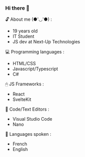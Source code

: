 ### Hi there 👋
<!--
**Rurucchi/Rurucchi** is a ✨ _special_ ✨ repository because its `README.md` (this file) appears on your GitHub profile.
-->

🔓 About me (●'◡'●) :
- 19 years old
- IT Student
- JS dev at Next-Up Technologies

💻 Programming languages :
- HTML/CSS
- Javascript/Typescript
- C#

🖱 JS Frameworks :
- React
- SvelteKit

🍙 Code/Text Editors :
- Visual Studio Code
- Nano

📱 Languages spoken : 
- French
- English
